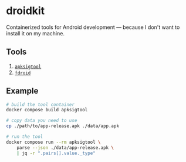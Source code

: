 # droidkit

Containerized tools for Android development — because I don't want to install it on my machine.

## Tools

1. [`apksigtool`](https://github.com/obfusk/apksigtool)
1. [`fdroid`](https://gitlab.com/fdroid/fdroidserver)

## Example

```bash
# build the tool container
docker compose build apksigtool

# copy data you need to use
cp ./path/to/app-release.apk ./data/app.apk

# run the tool
docker compose run --rm apksigtool \
    parse --json ./data/app-release.apk \
    | jq -r ".pairs[].value._type"
```
